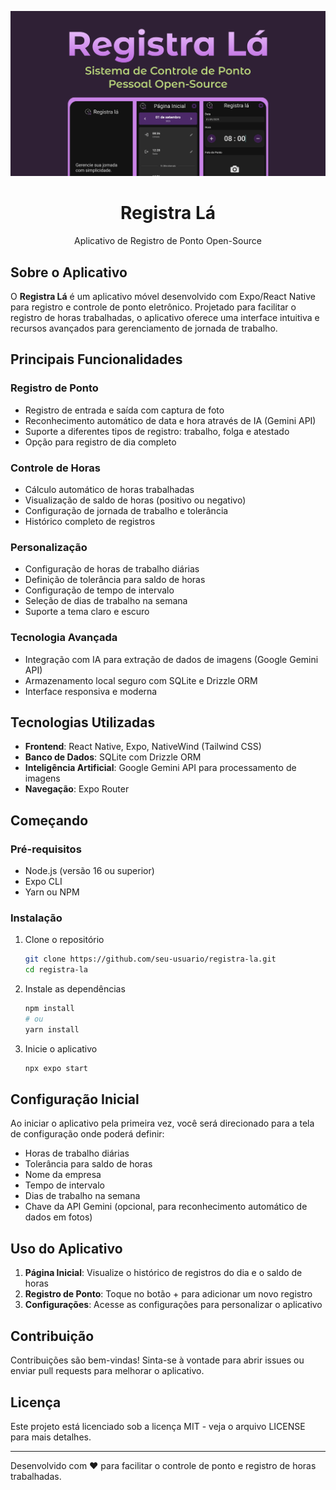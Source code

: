 ![Logo Registra Lá](./assets/card.png)

<h1 align="center">Registra Lá</h1>

<p align="center">
    Aplicativo de Registro de Ponto Open-Source
</p>

## Sobre o Aplicativo

O **Registra Lá** é um aplicativo móvel desenvolvido com Expo/React Native para registro e controle de ponto eletrônico. Projetado para facilitar o registro de horas trabalhadas, o aplicativo oferece uma interface intuitiva e recursos avançados para gerenciamento de jornada de trabalho.

## Principais Funcionalidades

### Registro de Ponto

- Registro de entrada e saída com captura de foto
- Reconhecimento automático de data e hora através de IA (Gemini API)
- Suporte a diferentes tipos de registro: trabalho, folga e atestado
- Opção para registro de dia completo

### Controle de Horas

- Cálculo automático de horas trabalhadas
- Visualização de saldo de horas (positivo ou negativo)
- Configuração de jornada de trabalho e tolerância
- Histórico completo de registros

### Personalização

- Configuração de horas de trabalho diárias
- Definição de tolerância para saldo de horas
- Configuração de tempo de intervalo
- Seleção de dias de trabalho na semana
- Suporte a tema claro e escuro

### Tecnologia Avançada

- Integração com IA para extração de dados de imagens (Google Gemini API)
- Armazenamento local seguro com SQLite e Drizzle ORM
- Interface responsiva e moderna

## Tecnologias Utilizadas

- **Frontend**: React Native, Expo, NativeWind (Tailwind CSS)
- **Banco de Dados**: SQLite com Drizzle ORM
- **Inteligência Artificial**: Google Gemini API para processamento de imagens
- **Navegação**: Expo Router

## Começando

### Pré-requisitos

- Node.js (versão 16 ou superior)
- Expo CLI
- Yarn ou NPM

### Instalação

1. Clone o repositório

   ```bash
   git clone https://github.com/seu-usuario/registra-la.git
   cd registra-la
   ```

2. Instale as dependências

   ```bash
   npm install
   # ou
   yarn install
   ```

3. Inicie o aplicativo

   ```bash
   npx expo start
   ```

## Configuração Inicial

Ao iniciar o aplicativo pela primeira vez, você será direcionado para a tela de configuração onde poderá definir:

- Horas de trabalho diárias
- Tolerância para saldo de horas
- Nome da empresa
- Tempo de intervalo
- Dias de trabalho na semana
- Chave da API Gemini (opcional, para reconhecimento automático de dados em fotos)

## Uso do Aplicativo

1. **Página Inicial**: Visualize o histórico de registros do dia e o saldo de horas
2. **Registro de Ponto**: Toque no botão + para adicionar um novo registro
3. **Configurações**: Acesse as configurações para personalizar o aplicativo

## Contribuição

Contribuições são bem-vindas! Sinta-se à vontade para abrir issues ou enviar pull requests para melhorar o aplicativo.

## Licença

Este projeto está licenciado sob a licença MIT - veja o arquivo LICENSE para mais detalhes.

---

Desenvolvido com ❤️ para facilitar o controle de ponto e registro de horas trabalhadas.
